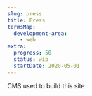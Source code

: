 ```yaml
---
slug: press
title: Press
termsMap:
  development-area:
    - web
extra:
  progress: 50
  status: wip
  startDate: 2020-05-01
---
```


CMS used to build this site